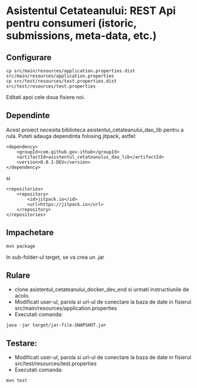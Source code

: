 # Asistentul Cetateanului: REST Api pentru consumeri (istoric, submissions, meta-data, etc.)

## Configurare
```
cp src/main/resources/application.properties.dist src/main/resources/application.properties
cp src/test/resources/test.properties.dist src/test/resources/test.properties
```
Editati apoi cele doua fisiere noi.

## Dependinte

Acest proiect necesita biblioteca asistentul_cetateanului_dao_lib pentru a rula.
Puteti adauga dependinta folosing jitpack, astfel:

```
<dependency>
	<groupId>com.github.gov-ithub</groupId>
	<artifactId>asistentul_cetateanului_dao_lib</artifactId>
	<version>0.0.1-DEV</version>
</dependency>
```
si
```
<repositories>
	<repository>
		<id>jitpack.io</id>
		<url>https://jitpack.io</url>
	</repository>
</repositories>
```

## Impachetare
```
mvn package
```
In sub-folder-ul target, se va crea un .jar

## Rulare
- clone asistentul_cetateanului_docker_dev_end si urmati instructiunile de acolo.
- Modificati user-ul, parola si url-ul de conectare la baza de date in fisierul src/main/resources/application.properties
- Executati comanda:

```
java -jar target/jar-file-SNAPSHOT.jar
```

## Testare:
- Modificati user-ul, parola si url-ul de conectare la baza de date in fisierul src/test/resources/test.properties
- Executati comanda:
```
mvn test
```

